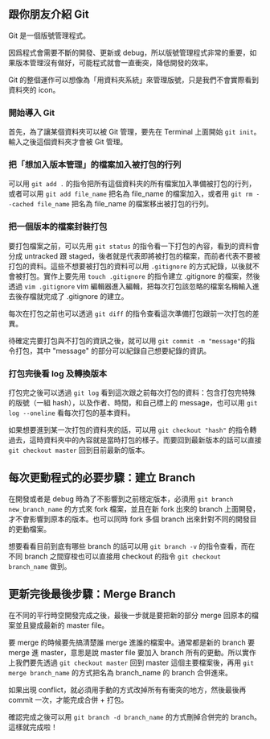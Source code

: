 ## 跟你朋友介紹 Git


Git 是一個版號管理程式。

因爲程式會需要不斷的開發、更新或 debug，所以版號管理程式非常的重要，如果版本管理沒有做好，可能程式就會一直衝突，降低開發的效率。

Git 的整個運作可以想像為「用資料夾系統」來管理版號，只是我們不會實際看到資料夾的 icon。


### 開始導入 Git

首先，為了讓某個資料夾可以被 Git 管理，要先在 Terminal 上面開始 `git init`。輸入之後這個資料夾才會被 Git 管理。


### 把「想加入版本管理」的檔案加入被打包的行列

可以用 `git add .` 的指令把所有這個資料夾的所有檔案加入準備被打包的行列，或者可以用 `git add file_name` 把名為 file_name 的檔案加入，或者用 `git rm --cached file_name` 把名為 file_name 的檔案移出被打包的行列。


### 把一個版本的檔案封裝打包

要打包檔案之前，可以先用 `git status` 的指令看一下打包的內容，看到的資料會分成 untracked 跟 staged，後者就是代表即將被打包的檔案，而前者代表不要被打包的資料。這些不想要被打包的資料可以用 `.gitignore` 的方式紀錄，以後就不會被打包。實作上要先用 `touch .gitignore` 的指令建立 .gitignore 的檔案，然後透過 `vim .gitignore` vim 編輯器進入編輯，把每次打包該忽略的檔案名稱輸入進去後存檔就完成了 .gitignore 的建立。

每次在打包之前也可以透過 `git diff` 的指令查看這次準備打包跟前一次打包的差異。

待確定完要打包與不打包的資訊之後，就可以用 `git commit -m "message"`的指令打包，其中 "message" 的部分可以紀錄自己想要紀錄的資訊。


### 打包完後看 log 及轉換版本

打包完之後可以透過 `git log` 看到這次跟之前每次打包的資料：包含打包完特殊的版號（一組 hash），以及作者、時間，和自己標上的 message，也可以用 `git log --oneline` 看每次打包的基本資料。

如果想要進到某一次打包的資料夾的話，可以用 `git checkout "hash"` 的指令轉過去，這時資料夾中的內容就是當時打包的樣子。而要回到最新版本的話可以直接 `git checkout master` 回到目前最新的版本。


## 每次更動程式的必要步驟：建立 Branch

在開發或者是 debug 時為了不影響到之前穩定版本，必須用 `git branch new_branch_name` 的方式來 fork 檔案，並且在新 fork 出來的 branch 上面開發，才不會影響到原本的版本。也可以同時 fork 多個 branch 出來針對不同的開發目的更動檔案。

想要看看目前到底有哪些 branch 的話可以用 `git branch -v` 的指令查看，而在不同 branch 之間穿梭也可以直接用 checkout 的指令 `git checkout branch_name` 做到。


## 更新完後最後步驟：Merge Branch

在不同的平行時空開發完成之後，最後一步就是要把新的部分 merge 回原本的檔案並且變成最新的 master file。

要 merge 的時候要先搞清楚誰 merge 進誰的檔案中。通常都是新的 branch 要 merge 進 master，意思是說 master file 要加入 branch 所有的更動。所以實作上我們要先透過 `git checkout master` 回到 master 這個主要檔案後，再用 `git merge branch_name` 的方式把名為 branch_name 的 branch 合併進來。

如果出現 conflict，就必須用手動的方式改掉所有有衝突的地方，然後最後再 commit 一次，才能完成合併 + 打包。

確認完成之後可以用 `git branch -d branch_name` 的方式刪掉合併完的 branch。這樣就完成啦！





